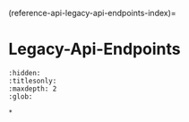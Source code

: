 (reference-api-legacy-api-endpoints-index)=
# Legacy-Api-Endpoints

```{toctree}
:hidden:
:titlesonly:
:maxdepth: 2
:glob:

*